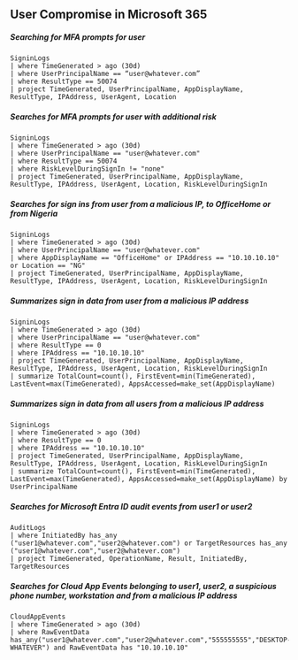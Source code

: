 ## User Compromise in Microsoft 365




##### Searching for MFA prompts for *user*
```KQL
SigninLogs
| where TimeGenerated > ago (30d)
| where UserPrincipalName == “user@whatever.com”
| where ResultType == 50074
| project TimeGenerated, UserPrincipalName, AppDisplayName, ResultType, IPAddress, UserAgent, Location
```

##### Searches for MFA prompts for *user* with additional risk
```KQL
SigninLogs
| where TimeGenerated > ago (30d)
| where UserPrincipalName == "user@whatever.com"
| where ResultType == 50074
| where RiskLevelDuringSignIn != "none"
| project TimeGenerated, UserPrincipalName, AppDisplayName, ResultType, IPAddress, UserAgent, Location, RiskLevelDuringSignIn
```

##### Searches for sign ins from *user* from a malicious IP, to OfficeHome or from Nigeria
```KQL
SigninLogs
| where TimeGenerated > ago (30d)
| where UserPrincipalName == "user@whatever.com"
| where AppDisplayName == "OfficeHome" or IPAddress == "10.10.10.10" or Location == "NG"
| project TimeGenerated, UserPrincipalName, AppDisplayName, ResultType, IPAddress, UserAgent, Location, RiskLevelDuringSignIn
```

##### Summarizes sign in data from *user* from a malicious IP address
```KQL
SigninLogs
| where TimeGenerated > ago (30d)
| where UserPrincipalName == "user@whatever.com"
| where ResultType == 0
| where IPAddress == "10.10.10.10" 
| project TimeGenerated, UserPrincipalName, AppDisplayName, ResultType, IPAddress, UserAgent, Location, RiskLevelDuringSignIn
| summarize TotalCount=count(), FirstEvent=min(TimeGenerated), LastEvent=max(TimeGenerated), AppsAccessed=make_set(AppDisplayName)
```

##### Summarizes sign in data from all users from a malicious IP address
```KQL
SigninLogs
| where TimeGenerated > ago (30d)
| where ResultType == 0
| where IPAddress == "10.10.10.10" 
| project TimeGenerated, UserPrincipalName, AppDisplayName, ResultType, IPAddress, UserAgent, Location, RiskLevelDuringSignIn
| summarize TotalCount=count(), FirstEvent=min(TimeGenerated), LastEvent=max(TimeGenerated), AppsAccessed=make_set(AppDisplayName) by UserPrincipalName
```

##### Searches for Microsoft Entra ID audit events from *user1* or *user2*
```KQL
AuditLogs
| where InitiatedBy has_any ("user1@whatever.com","user2@whatever.com") or TargetResources has_any ("user1@whatever.com","user2@whatever.com")
| project TimeGenerated, OperationName, Result, InitiatedBy, TargetResources
```

##### Searches for Cloud App Events belonging to *user1*, *user2*, a suspicious phone number, workstation and from a malicious IP address
```KQL
CloudAppEvents
| where TimeGenerated > ago (30d)
| where RawEventData has_any("user1@whatever.com","user2@whatever.com","555555555","DESKTOP-WHATEVER") and RawEventData has "10.10.10.10"



